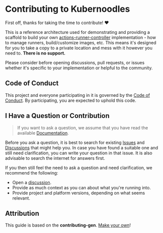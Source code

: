 # Contributing to Kubernoodles

First off, thanks for taking the time to contribute! ❤️

This is a reference architecture used for demonstrating and providing a scaffold to build your own [actions-runner-controller](https://github.com/actions-runner-controller/actions-runner-controller) implementation - how to manage runners, build/customize images, etc.  This means it's designed for you to take a copy to a private location and mess with it however you need to.  **There is no support.**  

Please consider before opening discussions, pull requests, or issues whether it's specific to your implementation or helpful to the community.

## Code of Conduct

This project and everyone participating in it is governed by the [Code of Conduct](CODE_OF_CONDUCT.md).  By participating, you are expected to uphold this code.

## I Have a Question or Contribution

> If you want to ask a question, we assume that you have read the available [Documentation](docs).

Before you ask a question, it is best to search for existing [Issues](https://github.com/some-natalie/kubernoodles/issues) and [Discussions](https://github.com/some-natalie/kubernoodles/discussions) that might help you. In case you have found a suitable one and still need clarification, you can write your question in that issue. It is also advisable to search the internet for answers first.

If you then still feel the need to ask a question and need clarification, we recommend the following:

- Open a [discussion](https://github.com/some-natalie/kubernoodles/discussions/new/choose).
- Provide as much context as you can about what you're running into.
- Provide project and platform versions, depending on what seems relevant.

## Attribution

This guide is based on the **contributing-gen**. [Make your own](https://github.com/bttger/contributing-gen)!

